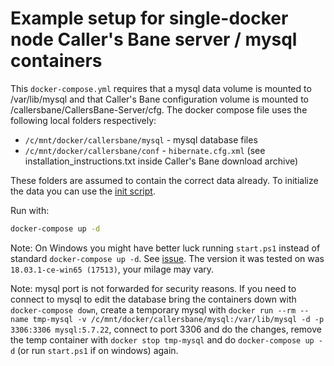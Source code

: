# Example setup for single-docker node Caller's Bane server / mysql containers

This `docker-compose.yml` requires that a mysql data volume is mounted to /var/lib/mysql and that Caller's Bane configuration volume is mounted to /callersbane/CallersBane-Server/cfg. The docker compose file uses the following local folders respectively:

- `/c/mnt/docker/callersbane/mysql` - mysql database files
- `/c/mnt/docker/callersbane/conf` - `hibernate.cfg.xml` (see installation_instructions.txt inside Caller's Bane download archive)

These folders are assumed to contain the correct data already. To initialize the data you can use the [init script](../init).

Run with:

```bash
docker-compose up -d
```

Note: On Windows you might have better luck running `start.ps1` instead of standard `docker-compose up -d`. See [issue](https://github.com/docker/for-win/issues/1829). The version it was tested on was `18.03.1-ce-win65 (17513)`, your milage may vary.

Note: mysql port is not forwarded for security reasons. If you need to connect to mysql to edit the database bring the containers down with `docker-compose down`, create a temporary mysql with `docker run --rm --name tmp-mysql -v /c/mnt/docker/callersbane/mysql:/var/lib/mysql -d -p 3306:3306 mysql:5.7.22`, connect to port 3306 and do the changes, remove the temp container with `docker stop tmp-mysql` and do `docker-compose up -d` (or run `start.ps1` if on windows) again.
